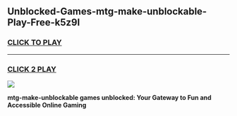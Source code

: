 
## Unblocked-Games-mtg-make-unblockable-Play-Free-k5z9l
<h3>
<a href="https://premium76.site?title=mtg-make-unblockable&ref=18A1">CLICK TO PLAY</a></h3>
<hr>

<h3>
<a href="https://premium76.site?title=mtg-make-unblockable&ref=18A1">CLICK 2 PLAY</a>
  
</h3>

<a href="https://premium76.site?title=mtg-make-unblockable&ref=18A1"><img src="https://clearcache.store/games.png"></a>


**mtg-make-unblockable games unblocked: Your Gateway to Fun and Accessible Online Gaming**
